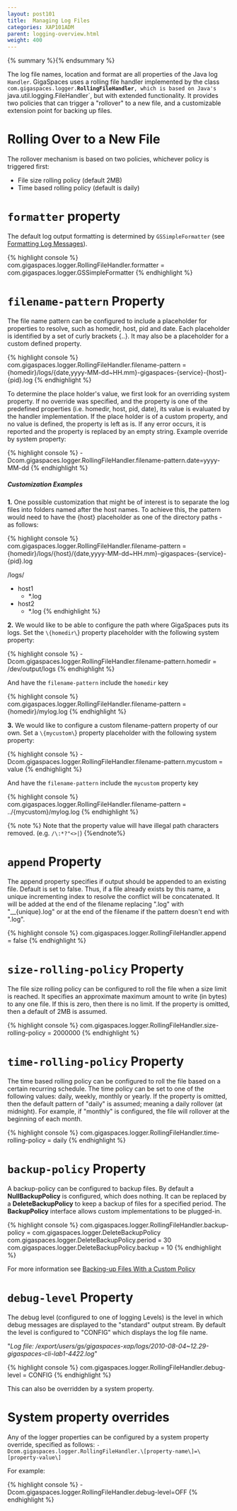 ```yaml
---
layout: post101
title:  Managing Log Files
categories: XAP101ADM
parent: logging-overview.html
weight: 400
---
```


{% summary %}{% endsummary %}

The log file names, location and format are all properties of the Java log `Handler`. GigaSpaces uses a rolling file handler implemented by the class `com.gigaspaces.logger.`**`RollingFileHandler`**`, which is based on Java's `java.util.logging.FileHandler`, but with extended functionality. It provides two policies that can trigger a "rollover" to a new file, and a customizable extension point for backing up files.

# Rolling Over to a New File

The rollover mechanism is based on two policies, whichever policy is triggered first:

- File size rolling policy (default 2MB)
- Time based rolling policy (default is daily)

# `formatter` property

The default log output formatting is determined by `GSSimpleFormatter` (see [Formatting Log Messages](./logging-formatting-messages.html)).

{% highlight console %}
com.gigaspaces.logger.RollingFileHandler.formatter = com.gigaspaces.logger.GSSimpleFormatter
{% endhighlight %}

# `filename-pattern` Property

The file name pattern can be configured to include a placeholder for properties to resolve, such as homedir, host, pid and date. Each placeholder is identified by a set of curly brackets \{..\}. It may also be a placeholder for a custom defined property.

{% highlight console %}
com.gigaspaces.logger.RollingFileHandler.filename-pattern = {homedir}/logs/{date,yyyy-MM-dd~HH.mm}-gigaspaces-{service}-{host}-{pid}.log
{% endhighlight %}

To determine the place holder's value, we first look for an overriding system property. If no override was specified, and the property is one of the predefined properties (i.e. homedir, host, pid, date), its value is evaluated by the handler implementation. If the place holder is of a custom property, and no value is defined, the property is left as is. If any error occurs, it is reported and the property is replaced by an empty string. Example override by system property:

{% highlight console %}
-Dcom.gigaspaces.logger.RollingFileHandler.filename-pattern.date=yyyy-MM-dd
{% endhighlight %}

##### Customization Examples

**1.** One possible customization that might be of interest is to separate the log files into folders named after the host names.
To achieve this, the pattern would need to have the \{host\} placeholder as one of the directory paths - as follows:

{% highlight console %}
com.gigaspaces.logger.RollingFileHandler.filename-pattern = {homedir}/logs/{host}/{date,yyyy-MM-dd~HH.mm}-gigaspaces-{service}-{pid}.log

<GigaSpace>/logs/
  + host1
      - *.log
  + host2
      - *.log
{% endhighlight %}

**2.** We would like to be able to configure the path where GigaSpaces puts its logs.
Set the `\{homedir\`} property placeholder with the following system property:

{% highlight console %}
-Dcom.gigaspaces.logger.RollingFileHandler.filename-pattern.homedir = /dev/output/logs
{% endhighlight %}

And have the `filename-pattern` include the `homedir` key

{% highlight console %}
com.gigaspaces.logger.RollingFileHandler.filename-pattern = {homedir}/mylog.log
{% endhighlight %}

**3.** We would like to configure a custom filename-pattern property of our own.
Set a `\{mycustom\`} property placeholder with the following system property:

{% highlight console %}
-Dcom.gigaspaces.logger.RollingFileHandler.filename-pattern.mycustom = value
{% endhighlight %}

And have the `filename-pattern` include the `mycustom` property key

{% highlight console %}
com.gigaspaces.logger.RollingFileHandler.filename-pattern = ../{mycustom}/mylog.log
{% endhighlight %}

{% note %}
Note that the property value will have illegal path characters removed. (e.g. `/\:*?"<>|`)
{%endnote%}

# `append` Property

The append property specifies if output should be appended to an existing file. Default is set to false. Thus, if a file already exists by this name, a unique incrementing index to resolve the conflict will be concatenated. It will be added at the end of the filename replacing ".log" with "__\{unique\}.log" or at the end of the filename if the pattern doesn't end with ".log".

{% highlight console %}
com.gigaspaces.logger.RollingFileHandler.append = false
{% endhighlight %}

# `size-rolling-policy` Property

The file size rolling policy can be configured to roll the file when a size limit is reached. It specifies an approximate maximum amount to write (in bytes) to any one file. If this is zero, then there is no limit. If the property is omitted, then a default of 2MB is assumed.

{% highlight console %}
com.gigaspaces.logger.RollingFileHandler.size-rolling-policy = 2000000
{% endhighlight %}

# `time-rolling-policy` Property

The time based rolling policy can be configured to roll the file based on a certain recurring schedule. The time policy can be set to one of the following values: daily, weekly, monthly or yearly. If the property is omitted, then the default pattern of "daily" is assumed; meaning a daily rollover (at midnight). For example, if "monthly" is configured, the file will rollover at the beginning of each month.

{% highlight console %}
com.gigaspaces.logger.RollingFileHandler.time-rolling-policy = daily
{% endhighlight %}

# `backup-policy` Property

A backup-policy can be configured to backup files. By default a **NullBackupPolicy** is configured, which does nothing. It can be replaced by a **DeleteBackupPolicy** to keep a backup of files for a specified period. The **BackupPolicy** interface allows custom implementations to be plugged-in.

{% highlight console %}
com.gigaspaces.logger.RollingFileHandler.backup-policy = com.gigaspaces.logger.DeleteBackupPolicy
com.gigaspaces.logger.DeleteBackupPolicy.period = 30
com.gigaspaces.logger.DeleteBackupPolicy.backup = 10
{% endhighlight %}

For more information see [Backing-up Files With a Custom Policy](./logging-backing-custom-policy.html)

# `debug-level` Property

The debug level (configured to one of logging Levels) is the level in which debug messages are displayed to the "standard" output stream. By default the level is configured to "CONFIG" which displays the log file name.

"_Log file: /export/users/gs/gigaspaces-xap/logs/2010-08-04~12.29-gigaspaces-cli-lab1-4422.log_"

{% highlight console %}
com.gigaspaces.logger.RollingFileHandler.debug-level = CONFIG
{% endhighlight %}

This can also be overridden by a system property.

# System property overrides

Any of the logger properties can be configured by a system property override, specified as follows:
`-Dcom.gigaspaces.logger.RollingFileHandler.\[property-name\]=\[property-value\]`

For example:

{% highlight console %}
-Dcom.gigaspaces.logger.RollingFileHandler.debug-level=OFF
{% endhighlight %}

